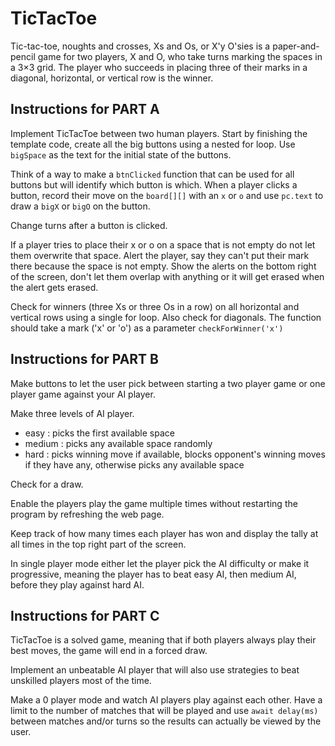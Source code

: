 # TicTacToe

Tic-tac-toe, noughts and crosses, Xs and Os, or X'y O'sies is a paper-and-pencil game for two players, X and O, who take turns marking the spaces in a 3×3 grid. The player who succeeds in placing three of their marks in a diagonal, horizontal, or vertical row is the winner.

## Instructions for PART A

Implement TicTacToe between two human players. Start by finishing the template code, create all the big buttons using a nested for loop. Use `bigSpace` as the text for the initial state of the buttons.

Think of a way to make a `btnClicked` function that can be used for all buttons but will identify which button is which. When a player clicks a button, record their move on the `board[][]` with an `x` or `o` and use `pc.text` to draw a `bigX` or `bigO` on the button.

Change turns after a button is clicked.

If a player tries to place their x or o on a space that is not empty do not let them overwrite that space. Alert the player, say they can't put their mark there because the space is not empty. Show the alerts on the bottom right of the screen, don't let them overlap with anything or it will get erased when the alert gets erased.

Check for winners (three Xs or three Os in a row) on all horizontal and vertical rows using a single for loop. Also check for diagonals. The function should take a mark ('x' or 'o') as a parameter `checkForWinner('x')`

## Instructions for PART B

Make buttons to let the user pick between starting a two player game or one player game against your AI player.

Make three levels of AI player.

- easy : picks the first available space
- medium : picks any available space randomly
- hard : picks winning move if available, blocks opponent's winning moves if they have any, otherwise picks any available space

Check for a draw.

Enable the players play the game multiple times without restarting the program by refreshing the web page.

Keep track of how many times each player has won and display the tally at all times in the top right part of the screen.

In single player mode either let the player pick the AI difficulty or make it progressive, meaning the player has to beat easy AI, then medium AI, before they play against hard AI.

## Instructions for PART C

TicTacToe is a solved game, meaning that if both players always play their best moves, the game will end in a forced draw.

Implement an unbeatable AI player that will also use strategies to beat unskilled players most of the time.

Make a 0 player mode and watch AI players play against each other. Have a limit to the number of matches that will be played and use `await delay(ms)` between matches and/or turns so the results can actually be viewed by the user.

